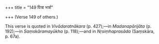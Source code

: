 +++
title = "149 पित्रा भर्त्रा"

+++
(Verse 149 of others.)

This verse is quoted in *Vivādaratnākara* (p. 427);—in *Madanapārijāta*
(p. 192);—in *Saṃskāramayūkha* (p. 118);—and in *Nṛsiṃhaprasāda*
(Saṃskāra, p. 67a).



